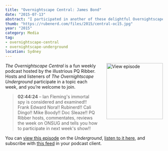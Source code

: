 ```yaml
---
title: "Overnightscape Central: James Bond"
date: "2015-07-13"
abstract: "I participated in another of these delightful Overnightscape Underground productions by PQ Ribber."
thumb: "https://rubenerd.com/files/2015/central-oc15.jpg"
year: "2015"
category: Media
tag:
- overnightscape-central
- overnightscape-underground
location: Sydney
---
```

<p class="show-cover"><a href="https://onsug.com/archives/16809/"><img src="https://rubenerd.com/files/2015/central-oc15.jpg" alt="View episode" style="float:right; margin:0 0 1em 2em; width:180px; height:180px;" /></a></p>

*The Overnightscape Central* is a fun weekly podcast hosted by the illustrious PQ Ribber. Hosts and listeners of *The Overnightscape Underground* participate in a topic each week, and you’re welcome to join.

> **02:44:24** – Ian Fleming's immortal spy is considered and examined!! Frank Edward Nora!! Rubinerd!! Cali Dingo!! Mike Boody!! Doc Sleaze!! PQ Ribber hosts, commentates, reviews the week on ONSUG and tells you how to participate in next week's show!!

You can <a href="https://onsug.com/archives/16809/">view this episode</a> on the *Underground*, <a href="https://media.blubrry.com/onsug/p/onsug.com/shows/Jul15/onsug_Jul15_Central_Jam.mp3">listen to it here</a>, and subscribe with <a href="https://onsug.com/archives/category/overnightscapecentral/feed/">this feed</a> in your podcast client.
